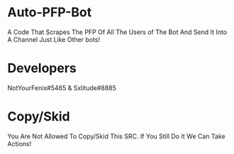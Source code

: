 # Auto-PFP-Bot
A Code That Scrapes The PFP Of All The Users of The Bot And Send It Into A Channel Just Like Other bots!

# Developers
NotYourFenix#5465 & Sxlitude#8885

# Copy/Skid
You Are Not Allowed To Copy/Skid This SRC. If You Still Do It We Can Take Actions!
